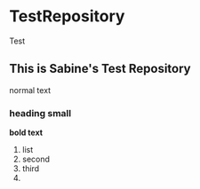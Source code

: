 # TestRepository
Test
## This is Sabine's Test Repository
normal text
### heading small
**bold text**
1. list
2. second
3. third
4. 
